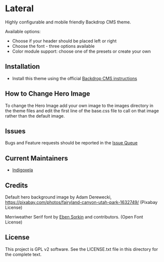 # Lateral

Highly configurable and mobile friendly Backdrop CMS theme.

Available options:

- Choose if your header should be placed left or right
- Choose the font - three options available
- Color module support: choose one of the presets or create your own

## Installation

- Install this theme using the official [Backdrop CMS instructions](https://backdropcms.org/guide/themes)

## How to Change Hero Image

To change the Hero Image add your own image to the images directory in the theme files and edit the first line of the 
base.css file to call on that image rather than the default image. 

## Issues

Bugs and Feature requests should be reported in the [Issue Queue](https://github.com/backdrop-contrib/lateral/issues)

## Current Maintainers

- [Indigoxela](https://github.com/indigoxela)

## Credits

Default hero background image by Adam Derewecki,
https://pixabay.com/photos/fairyland-canyon-utah-park-1632749/
(Pixabay License)

Merriweather Serif font by [Eben Sorkin](https://github.com/EbenSorkin) and contributors.
(Open Font License)

## License

This project is GPL v2 software. See the LICENSE.txt file in this directory for the complete text.
